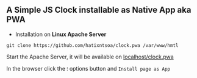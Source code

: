## A Simple JS Clock installable as Native App aka PWA

- Installation on **Linux Apache Server**  
```shell
git clone https://github.com/hatixntsoa/clock.pwa /var/www/hmtl
```
Start the Apache Server, it will be available on
[localhost/clock.pwa](http://localhost/clock.pwa)  

In the browser click the ``⁝`` options button and ``Install page as App``
